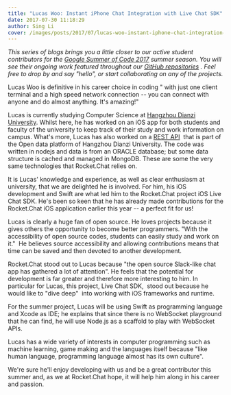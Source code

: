 ```yaml
---
title: "Lucas Woo: Instant iPhone Chat Integration with Live Chat SDK"
date: 2017-07-30 11:18:29
author: Sing Li
cover: /images/posts/2017/07/lucas-woo-instant-iphone-chat-integration-with-live-chat-sdk/gsocprofile.png
---
```

_This series of blogs brings you a little closer to our active student contributors for the [Google Summer of Code 2017](https://rocket.chat/docs/contributing/google-summer-of-code) summer season. You will see their ongoing work featured throughout our [GitHub repositories](https://github.com/RocketChat) . Feel free to drop by and say "hello", or start collaborating on any of the projects._  

Lucas Woo is definitive in his career choice in coding " with just one client terminal and a high speed network connection -- you can connect with anyone and do almost anything. It's amazing!"

Lucas is currently studying Computer Science at [Hangzhou Dianzi University](http://hdu.ciss.org.cn/). Whilst here, he has worked on an iOS app for both students and faculty of the university to keep track of their study and work information on campus. What's more, Lucas has also worked on a [REST API](https://api.hdu.edu.cn/)  that is part of the Open data platform of Hangzhou Dianzi University. The code was written in nodejs and data is from an ORACLE database; but some data structure is cached and managed in MongoDB. These are some the very same technologies that Rocket.Chat relies on.

It is Lucas' knowledge and experience, as well as clear enthusiasm at university, that we are delighted he is involved. For him, his iOS development and Swift are what led him to the Rocket.Chat project iOS Live Chat SDK. He's been so keen that he has already made contributions for the Rocket.Chat iOS application earlier this year -- a perfect fit for us!

Lucas is clearly a huge fan of open source. He loves projects because it gives others the opportunity to become better programmers. "With the accessibility of open source codes, students can easily study and work on it."  He believes source accessibility and allowing contributions means that time can be saved and then devoted to another development. 

Rocket.Chat stood out to Lucas because "the open source Slack-like chat app has gathered a lot of attention". He feels that the potential for development is far greater and therefore more interesting to him. In particular for Lucas, this project, Live Chat SDK,  stood out because he would like to "dive deep"  into working with iOS frameworks and runtime.

For the summer project, Lucas will be using Swift as programming language and Xcode as IDE; he explains that since there is no WebSocket playground that he can find, he will use Node.js as a scaffold to play with WebSocket APIs.

Lucas has a wide variety of interests in computer programming such as machine learning, game making and the languages itself because "like human language, programming language almost has its own culture". 

We're sure he'll enjoy developing with us and be a great contributor this summer and, as we at Rocket.Chat hope, it will help him along in his career and passion. 
